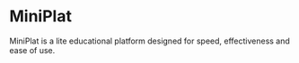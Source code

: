 # MiniPlat

MiniPlat is a lite educational platform designed for speed, effectiveness and ease of use.
